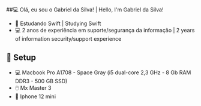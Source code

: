 ##💻 Olá, eu sou o Gabriel da Silva! | Hello, I'm Gabriel da Silva!

- 📗 Estudando Swift | Studying Swift
- 💻 2 anos de experiência em suporte/segurança da informação | 2 years of information security/support experience

## 🍎 Setup

- 💻 Macbook Pro A1708 - Space Gray (i5 dual-core 2,3 GHz - 8 Gb RAM DDR3 - 500 GB SSD) 
- 🖱️ Mx Master 3
- 📱 Iphone 12 mini
